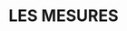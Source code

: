 ---
layout: patrimoni-details
title:  "LES MESURES"
alt_title: null
class: "Element"
area: null
protection: null
addition_date: null
cat_code: null
cbp_code: "BCIL CH10"
image: "Mesures.jpg"
card: null
collections: ["patrimoni-arquitectonic", "bcil-previstos-cbp"]
coordinates:
  - group1:
        - [1.460927749286807, 42.358069999341488]
        - [1.460956939628262, 42.358075156825308]
        - [1.460962532888699, 42.358059892747669]
        - [1.460932922924401, 42.358055474251337]
        - [1.460927749286807, 42.358069999341488]
  - group2:
        - [1.46101793345406, 42.358085357929582]
        - [1.461048328192767, 42.358090531559839]
        - [1.461055366513293, 42.358073648713855]
        - [1.461024161593787, 42.358068762056412]
        - [1.46101793345406, 42.358085357929582]
---